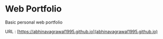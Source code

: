 # Web Portfolio

Basic personal web portfolio

URL : [https://abhinavagrawal1995.github.io](abhinavagrawal1995.github.io)
